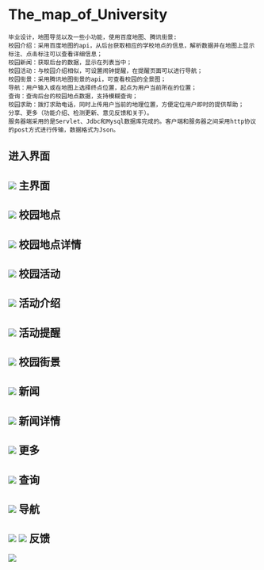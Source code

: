 The_map_of_University
=====================

    毕业设计，地图导览以及一些小功能，使用百度地图、腾讯街景:
    校园介绍：采用百度地图的api，从后台获取相应的学校地点的信息，解析数据并在地图上显示标注、点击标注可以查看详细信息；
	校园新闻：获取后台的数据，显示在列表当中；
	校园活动：与校园介绍相似，可设置闹钟提醒，在提醒页面可以进行导航；
	校园街景：采用腾讯地图街景的api，可查看校园的全景图；
	导航：用户输入或在地图上选择终点位置，起点为用户当前所在的位置；
	查询：查询后台的校园地点数据，支持模糊查询；
	校园求助：拨打求助电话，同时上传用户当前的地理位置，方便定位用户即时的提供帮助；
	分享、更多（功能介绍、检测更新、意见反馈和关于）。
	服务器端采用的是Servlet、Jdbc和Mysql数据库完成的。客户端和服务器之间采用http协议的post方式进行传输，数据格式为Json。

进入界面
-------
![](https://github.com/cock-tail/The_map_of_University/blob/master/pic/%E5%BC%95%E5%AF%BC%E7%95%8C%E9%9D%A2.png)
主界面
-------
![](https://github.com/cock-tail/The_map_of_University/blob/master/pic/%E4%B8%BB%E7%95%8C%E9%9D%A2.png)
校园地点
-------
![](https://github.com/cock-tail/The_map_of_University/blob/master/pic/%E6%A0%A1%E5%9B%AD%E5%9C%B0%E7%82%B9%E7%95%8C%E9%9D%A2.png)
校园地点详情
-------
![](https://github.com/cock-tail/The_map_of_University/blob/master/pic/%E6%A0%A1%E5%9B%AD%E5%9C%B0%E7%82%B9%E8%AF%A6%E7%BB%86%E4%BB%8B%E7%BB%8D%E7%95%8C%E9%9D%A2.png)
校园活动
-------
![](https://github.com/cock-tail/The_map_of_University/blob/master/pic/%E6%A0%A1%E5%9B%AD%E6%B4%BB%E5%8A%A8%E7%95%8C%E9%9D%A2.png)
活动介绍
-------
![](https://github.com/cock-tail/The_map_of_University/blob/master/pic/%E6%B4%BB%E5%8A%A8%E4%BB%8B%E7%BB%8D%E7%95%8C%E9%9D%A2.png)
活动提醒
-------
![](https://github.com/cock-tail/The_map_of_University/blob/master/pic/%E6%B4%BB%E5%8A%A8%E6%8F%90%E9%86%92%E7%95%8C%E9%9D%A2.png)
校园街景
-------
![](https://github.com/cock-tail/The_map_of_University/blob/master/pic/%E6%A0%A1%E5%9B%AD%E8%A1%97%E6%99%AF%E7%95%8C%E9%9D%A2.png)
新闻
-------
![](https://github.com/cock-tail/The_map_of_University/blob/master/pic/%E6%96%B0%E9%97%BB%E7%95%8C%E9%9D%A2.png)
新闻详情
-------
![](https://github.com/cock-tail/The_map_of_University/blob/master/pic/%E6%96%B0%E9%97%BB%E8%AF%A6%E7%BB%86%E7%95%8C%E9%9D%A2.png)
更多
-------
![](https://github.com/cock-tail/The_map_of_University/blob/master/pic/%E6%9B%B4%E5%A4%9A%E7%95%8C%E9%9D%A2.png)
查询
-------
![](https://github.com/cock-tail/The_map_of_University/blob/master/pic/%E6%9F%A5%E8%AF%A2%E7%95%8C%E9%9D%A2.png)
导航
-------
![](https://github.com/cock-tail/The_map_of_University/blob/master/pic/%E5%AF%BC%E8%88%AA%E7%95%8C%E9%9D%A2.png)
![](https://github.com/cock-tail/The_map_of_University/blob/master/pic/%E5%AF%BC%E8%88%AA%E9%80%89%E5%8F%96%E7%BB%88%E7%82%B9%E7%95%8C%E9%9D%A2.png)
反馈
-------
![](https://github.com/cock-tail/The_map_of_University/blob/master/pic/%E5%8F%8D%E9%A6%88.png)
